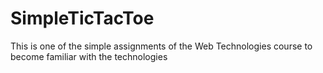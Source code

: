 # SimpleTicTacToe
This is one of the simple assignments of the Web Technologies course to become familiar with the technologies
